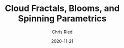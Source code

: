 ---
title: 'Cloud Fractals, Blooms, and Spinning Parametrics'
author: Chris Ried
date: '2020-11-21'
slug: generative-arts-39
categories: 
featured: 
tags: ['generative']
---